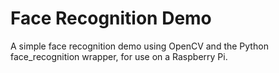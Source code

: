 # Face Recognition Demo #

A simple face recognition demo using OpenCV and the Python face_recognition wrapper, for use on a Raspberry Pi.